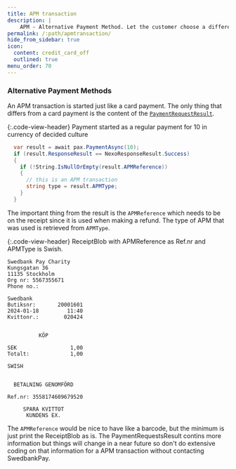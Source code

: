```yaml
---
title: APM transaction
description: |
    APM - Alternative Payment Method. Let the customer choose a different payment method than card but keep the same flow towards the sale system as for a card payment.
permalink: /:path/apmtransaction/
hide_from_sidebar: true
icon:
  content: credit_card_off
  outlined: true
menu_order: 70
---
```

### Alternative Payment Methods

An APM transaction is started just like a card payment. The only thing that differs from a card payment is the content of the [`PaymentRequestResult`][paymentrequestresult].

{:.code-view-header}
Payment started as a regular payment for 10 in currency of decided culture

```c#
  var result = await pax.PaymentAsync(10);
  if (result.ResponseResult == NexoResponseResult.Success) 
  {
    if (!String.IsNullOrEmpty(result.APMReference)) 
    {
      // this is an APM transaction
      string type = result.APMType;
    }
  }
 ```

The important thing from the result is the `APMReference` which needs to be on the receipt since it is used when making a refund. The type of APM that was used is retrieved from `APMType`.

{:.code-view-header}
ReceiptBlob with APMReference as Ref.nr and APMType is Swish.

```text
Swedbank Pay Charity    
Kungsgatan 36           
11135 Stockholm         
Org nr: 5567355671      
Phone no.:              
                        
Swedbank                
Butiksnr:       20001601
2024-01-18         11:40
Kvittonr.:        020424
                        
                        
          KÖP           
                        
SEK                 1,00
Totalt:             1,00
                        
SWISH                   
                        
                        
  BETALNING GENOMFÖRD   
                        
Ref.nr: 3558174609679520
                        
     SPARA KVITTOT      
      KUNDENS EX.
```

The `APMReference` would be nice to have like a barcode, but the minimum is just print the ReceiptBlob as is.
The PaymentRequestsResult contins more information but things will change in a near future so don't do extensive coding on that information for a APM transaction without contacting SwedbankPay.

[paymentrequestresult]: /pax-terminal/NET/includes/paymentrequestresult
